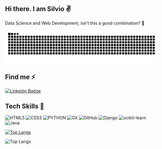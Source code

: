## Hi there. I am Silvio ✌️

Data Science and Web Development, isn't this a good combination? 🤔

![github contribution grid snake animation](https://raw.githubusercontent.com/svhenrique/svhenrique/output/github-contribution-grid-snake.svg)

## Find me ⚡

[![Linkedin Badge](https://img.shields.io/badge/-LinkedIn-blue?style=flat-square&logo=Linkedin&logoColor=white&link=https://www.linkedin.com/in/silvio-henrique-960857146/)](https://www.linkedin.com/in/silvio-henrique-960857146/)

## Tech Skills 🧠
![HTML5](https://img.shields.io/badge/HTML5-E34F26?style=for-the-badge&logo=html5&logoColor=white)
![CSS3](https://img.shields.io/badge/CSS3-1572B6?style=for-the-badge&logo=css3&logoColor=white)
![PYTHON](https://img.shields.io/badge/Python-3776AB?style=for-the-badge&logo=python&logoColor=white)
![Git](https://img.shields.io/badge/Git-F05032?style=for-the-badge&logo=git&logoColor=white)
![GitHub](https://img.shields.io/badge/GitHub-100000?style=for-the-badge&logo=github&logoColor=white)
![Django](https://img.shields.io/badge/Django-092E20?style=for-the-badge&logo=django&logoColor=white)
![scikit-learn](https://img.shields.io/badge/scikit_learn-ED8B00?style=for-the-badge&l&logoColor=white)
![Java](https://img.shields.io/badge/Java-ED8B00?style=for-the-badge&logo=java&logoColor=white)

[![Top Langs](https://github-readme-stats.vercel.app/api/top-langs/?username=svhenrique&layout=compact&theme=gruvbox&langs_count=10)](https://github.com/Nicochess/github-readme-stats)

![Top Langs](https://github-readme-stats.vercel.app/api?username=svhenrique&show_icons=true&count_private=true&theme=radical&hide=issues)

<!--
**svhenrique/svhenrique** is a ✨ _special_ ✨ repository because its `README.md` (this file) appears on your GitHub profile.

Here are some ideas to get you started:

- 🔭 I’m currently working on ...
- 🌱 I’m currently learning ...
- 👯 I’m looking to collaborate on ...
- 🤔 I’m looking for help with ...
- 💬 Ask me about ...
- 📫 How to reach me: ...
- 😄 Pronouns: ...
- ⚡ Fun fact: ...
-->
